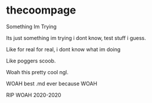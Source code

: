 # thecoompage
Something Im Trying

Its just something im trying i dont know, test stuff i guess.

Like for real for real, i dont know what im doing

Like poggers scoob.

Woah this pretty cool ngl.

WOAH best .md ever because WOAH

RIP WOAH 2020-2020
